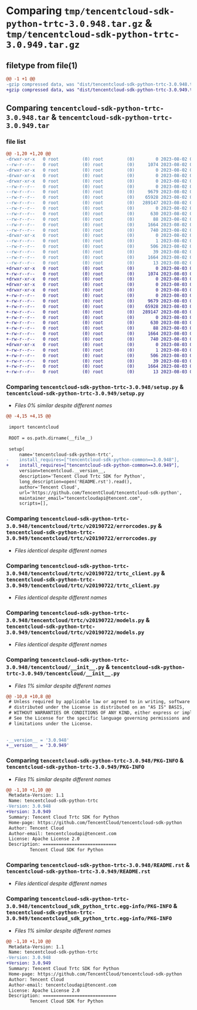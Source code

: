 # Comparing `tmp/tencentcloud-sdk-python-trtc-3.0.948.tar.gz` & `tmp/tencentcloud-sdk-python-trtc-3.0.949.tar.gz`

## filetype from file(1)

```diff
@@ -1 +1 @@
-gzip compressed data, was "dist/tencentcloud-sdk-python-trtc-3.0.948.tar", last modified: Wed Aug  2 00:40:34 2023, max compression
+gzip compressed data, was "dist/tencentcloud-sdk-python-trtc-3.0.949.tar", last modified: Thu Aug  3 00:37:32 2023, max compression
```

## Comparing `tencentcloud-sdk-python-trtc-3.0.948.tar` & `tencentcloud-sdk-python-trtc-3.0.949.tar`

### file list

```diff
@@ -1,20 +1,20 @@
-drwxr-xr-x   0 root         (0) root         (0)        0 2023-08-02 00:40:34.000000 tencentcloud-sdk-python-trtc-3.0.948/
--rw-r--r--   0 root         (0) root         (0)     1074 2023-08-02 00:40:34.000000 tencentcloud-sdk-python-trtc-3.0.948/setup.py
-drwxr-xr-x   0 root         (0) root         (0)        0 2023-08-02 00:40:34.000000 tencentcloud-sdk-python-trtc-3.0.948/tencentcloud/
-drwxr-xr-x   0 root         (0) root         (0)        0 2023-08-02 00:40:34.000000 tencentcloud-sdk-python-trtc-3.0.948/tencentcloud/trtc/
-drwxr-xr-x   0 root         (0) root         (0)        0 2023-08-02 00:40:34.000000 tencentcloud-sdk-python-trtc-3.0.948/tencentcloud/trtc/v20190722/
--rw-r--r--   0 root         (0) root         (0)        0 2023-08-02 00:40:34.000000 tencentcloud-sdk-python-trtc-3.0.948/tencentcloud/trtc/v20190722/__init__.py
--rw-r--r--   0 root         (0) root         (0)     9679 2023-08-02 00:40:34.000000 tencentcloud-sdk-python-trtc-3.0.948/tencentcloud/trtc/v20190722/errorcodes.py
--rw-r--r--   0 root         (0) root         (0)    65928 2023-08-02 00:40:34.000000 tencentcloud-sdk-python-trtc-3.0.948/tencentcloud/trtc/v20190722/trtc_client.py
--rw-r--r--   0 root         (0) root         (0)   289147 2023-08-02 00:40:34.000000 tencentcloud-sdk-python-trtc-3.0.948/tencentcloud/trtc/v20190722/models.py
--rw-r--r--   0 root         (0) root         (0)        0 2023-08-02 00:40:34.000000 tencentcloud-sdk-python-trtc-3.0.948/tencentcloud/trtc/__init__.py
--rw-r--r--   0 root         (0) root         (0)      630 2023-08-02 00:40:34.000000 tencentcloud-sdk-python-trtc-3.0.948/tencentcloud/__init__.py
--rw-r--r--   0 root         (0) root         (0)       88 2023-08-02 00:40:34.000000 tencentcloud-sdk-python-trtc-3.0.948/setup.cfg
--rw-r--r--   0 root         (0) root         (0)     1664 2023-08-02 00:40:34.000000 tencentcloud-sdk-python-trtc-3.0.948/PKG-INFO
--rw-r--r--   0 root         (0) root         (0)      740 2023-08-02 00:40:34.000000 tencentcloud-sdk-python-trtc-3.0.948/README.rst
-drwxr-xr-x   0 root         (0) root         (0)        0 2023-08-02 00:40:34.000000 tencentcloud-sdk-python-trtc-3.0.948/tencentcloud_sdk_python_trtc.egg-info/
--rw-r--r--   0 root         (0) root         (0)        1 2023-08-02 00:40:34.000000 tencentcloud-sdk-python-trtc-3.0.948/tencentcloud_sdk_python_trtc.egg-info/dependency_links.txt
--rw-r--r--   0 root         (0) root         (0)      506 2023-08-02 00:40:34.000000 tencentcloud-sdk-python-trtc-3.0.948/tencentcloud_sdk_python_trtc.egg-info/SOURCES.txt
--rw-r--r--   0 root         (0) root         (0)       39 2023-08-02 00:40:34.000000 tencentcloud-sdk-python-trtc-3.0.948/tencentcloud_sdk_python_trtc.egg-info/requires.txt
--rw-r--r--   0 root         (0) root         (0)     1664 2023-08-02 00:40:34.000000 tencentcloud-sdk-python-trtc-3.0.948/tencentcloud_sdk_python_trtc.egg-info/PKG-INFO
--rw-r--r--   0 root         (0) root         (0)       13 2023-08-02 00:40:34.000000 tencentcloud-sdk-python-trtc-3.0.948/tencentcloud_sdk_python_trtc.egg-info/top_level.txt
+drwxr-xr-x   0 root         (0) root         (0)        0 2023-08-03 00:37:32.000000 tencentcloud-sdk-python-trtc-3.0.949/
+-rw-r--r--   0 root         (0) root         (0)     1074 2023-08-03 00:37:32.000000 tencentcloud-sdk-python-trtc-3.0.949/setup.py
+drwxr-xr-x   0 root         (0) root         (0)        0 2023-08-03 00:37:32.000000 tencentcloud-sdk-python-trtc-3.0.949/tencentcloud/
+drwxr-xr-x   0 root         (0) root         (0)        0 2023-08-03 00:37:32.000000 tencentcloud-sdk-python-trtc-3.0.949/tencentcloud/trtc/
+drwxr-xr-x   0 root         (0) root         (0)        0 2023-08-03 00:37:32.000000 tencentcloud-sdk-python-trtc-3.0.949/tencentcloud/trtc/v20190722/
+-rw-r--r--   0 root         (0) root         (0)        0 2023-08-03 00:37:32.000000 tencentcloud-sdk-python-trtc-3.0.949/tencentcloud/trtc/v20190722/__init__.py
+-rw-r--r--   0 root         (0) root         (0)     9679 2023-08-03 00:37:32.000000 tencentcloud-sdk-python-trtc-3.0.949/tencentcloud/trtc/v20190722/errorcodes.py
+-rw-r--r--   0 root         (0) root         (0)    65928 2023-08-03 00:37:32.000000 tencentcloud-sdk-python-trtc-3.0.949/tencentcloud/trtc/v20190722/trtc_client.py
+-rw-r--r--   0 root         (0) root         (0)   289147 2023-08-03 00:37:32.000000 tencentcloud-sdk-python-trtc-3.0.949/tencentcloud/trtc/v20190722/models.py
+-rw-r--r--   0 root         (0) root         (0)        0 2023-08-03 00:37:32.000000 tencentcloud-sdk-python-trtc-3.0.949/tencentcloud/trtc/__init__.py
+-rw-r--r--   0 root         (0) root         (0)      630 2023-08-03 00:37:32.000000 tencentcloud-sdk-python-trtc-3.0.949/tencentcloud/__init__.py
+-rw-r--r--   0 root         (0) root         (0)       88 2023-08-03 00:37:32.000000 tencentcloud-sdk-python-trtc-3.0.949/setup.cfg
+-rw-r--r--   0 root         (0) root         (0)     1664 2023-08-03 00:37:32.000000 tencentcloud-sdk-python-trtc-3.0.949/PKG-INFO
+-rw-r--r--   0 root         (0) root         (0)      740 2023-08-03 00:37:32.000000 tencentcloud-sdk-python-trtc-3.0.949/README.rst
+drwxr-xr-x   0 root         (0) root         (0)        0 2023-08-03 00:37:32.000000 tencentcloud-sdk-python-trtc-3.0.949/tencentcloud_sdk_python_trtc.egg-info/
+-rw-r--r--   0 root         (0) root         (0)        1 2023-08-03 00:37:32.000000 tencentcloud-sdk-python-trtc-3.0.949/tencentcloud_sdk_python_trtc.egg-info/dependency_links.txt
+-rw-r--r--   0 root         (0) root         (0)      506 2023-08-03 00:37:32.000000 tencentcloud-sdk-python-trtc-3.0.949/tencentcloud_sdk_python_trtc.egg-info/SOURCES.txt
+-rw-r--r--   0 root         (0) root         (0)       39 2023-08-03 00:37:32.000000 tencentcloud-sdk-python-trtc-3.0.949/tencentcloud_sdk_python_trtc.egg-info/requires.txt
+-rw-r--r--   0 root         (0) root         (0)     1664 2023-08-03 00:37:32.000000 tencentcloud-sdk-python-trtc-3.0.949/tencentcloud_sdk_python_trtc.egg-info/PKG-INFO
+-rw-r--r--   0 root         (0) root         (0)       13 2023-08-03 00:37:32.000000 tencentcloud-sdk-python-trtc-3.0.949/tencentcloud_sdk_python_trtc.egg-info/top_level.txt
```

### Comparing `tencentcloud-sdk-python-trtc-3.0.948/setup.py` & `tencentcloud-sdk-python-trtc-3.0.949/setup.py`

 * *Files 0% similar despite different names*

```diff
@@ -4,15 +4,15 @@
 
 import tencentcloud
 
 ROOT = os.path.dirname(__file__)
 
 setup(
     name='tencentcloud-sdk-python-trtc',
-    install_requires=["tencentcloud-sdk-python-common==3.0.948"],
+    install_requires=["tencentcloud-sdk-python-common==3.0.949"],
     version=tencentcloud.__version__,
     description='Tencent Cloud Trtc SDK for Python',
     long_description=open('README.rst').read(),
     author='Tencent Cloud',
     url='https://github.com/TencentCloud/tencentcloud-sdk-python',
     maintainer_email="tencentcloudapi@tencent.com",
     scripts=[],
```

### Comparing `tencentcloud-sdk-python-trtc-3.0.948/tencentcloud/trtc/v20190722/errorcodes.py` & `tencentcloud-sdk-python-trtc-3.0.949/tencentcloud/trtc/v20190722/errorcodes.py`

 * *Files identical despite different names*

### Comparing `tencentcloud-sdk-python-trtc-3.0.948/tencentcloud/trtc/v20190722/trtc_client.py` & `tencentcloud-sdk-python-trtc-3.0.949/tencentcloud/trtc/v20190722/trtc_client.py`

 * *Files identical despite different names*

### Comparing `tencentcloud-sdk-python-trtc-3.0.948/tencentcloud/trtc/v20190722/models.py` & `tencentcloud-sdk-python-trtc-3.0.949/tencentcloud/trtc/v20190722/models.py`

 * *Files identical despite different names*

### Comparing `tencentcloud-sdk-python-trtc-3.0.948/tencentcloud/__init__.py` & `tencentcloud-sdk-python-trtc-3.0.949/tencentcloud/__init__.py`

 * *Files 1% similar despite different names*

```diff
@@ -10,8 +10,8 @@
 # Unless required by applicable law or agreed to in writing, software
 # distributed under the License is distributed on an "AS IS" BASIS,
 # WITHOUT WARRANTIES OR CONDITIONS OF ANY KIND, either express or implied.
 # See the License for the specific language governing permissions and
 # limitations under the License.
 
 
-__version__ = '3.0.948'
+__version__ = '3.0.949'
```

### Comparing `tencentcloud-sdk-python-trtc-3.0.948/PKG-INFO` & `tencentcloud-sdk-python-trtc-3.0.949/PKG-INFO`

 * *Files 1% similar despite different names*

```diff
@@ -1,10 +1,10 @@
 Metadata-Version: 1.1
 Name: tencentcloud-sdk-python-trtc
-Version: 3.0.948
+Version: 3.0.949
 Summary: Tencent Cloud Trtc SDK for Python
 Home-page: https://github.com/TencentCloud/tencentcloud-sdk-python
 Author: Tencent Cloud
 Author-email: tencentcloudapi@tencent.com
 License: Apache License 2.0
 Description: ============================
         Tencent Cloud SDK for Python
```

### Comparing `tencentcloud-sdk-python-trtc-3.0.948/README.rst` & `tencentcloud-sdk-python-trtc-3.0.949/README.rst`

 * *Files identical despite different names*

### Comparing `tencentcloud-sdk-python-trtc-3.0.948/tencentcloud_sdk_python_trtc.egg-info/PKG-INFO` & `tencentcloud-sdk-python-trtc-3.0.949/tencentcloud_sdk_python_trtc.egg-info/PKG-INFO`

 * *Files 1% similar despite different names*

```diff
@@ -1,10 +1,10 @@
 Metadata-Version: 1.1
 Name: tencentcloud-sdk-python-trtc
-Version: 3.0.948
+Version: 3.0.949
 Summary: Tencent Cloud Trtc SDK for Python
 Home-page: https://github.com/TencentCloud/tencentcloud-sdk-python
 Author: Tencent Cloud
 Author-email: tencentcloudapi@tencent.com
 License: Apache License 2.0
 Description: ============================
         Tencent Cloud SDK for Python
```


